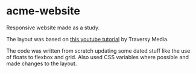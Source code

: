 # acme-website

Responsive website made as a study.

The layout was based on [this youtube tutorial](https://www.youtube.com/watch?v=Wm6CUkswsNw) by Traversy Media.

The code was written from scratch updating some dated stuff like the use of floats to flexbox and grid. Also used CSS variables where possible and made changes to the layout.
